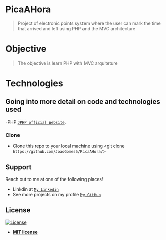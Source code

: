# PicaAHora
>Project of electronic points system where the user can mark the time that arrived and left using PHP and the MVC architecture

# Objective
>The objective is learn PHP with MVC arquiteture

# Technologies
## Going into more detail on code and technologies used

-PHP
<a href="https://www.php.net/" target="_blank">`JPHP official Website`</a>.
### Clone

- Clone this repo to your local machine using <git clone `https://github.com/JoaoGomes5/PicaAHora/`>

## Support

Reach out to me at one of the following places!

- Linkdin at <a href="https://www.linkedin.com/in/jo%C3%A3o-gomes-b732541a4/" target="_blank">`My Linkedin`</a>
- See more projects on my profile <a href="https://github.com/JoaoGomes5" target="_blank">`My GitHub`</a>


## License

[![License](http://img.shields.io/:license-mit-blue.svg?style=flat-square)](http://badges.mit-license.org)

- **[MIT license](http://opensource.org/licenses/mit-license.php)**


